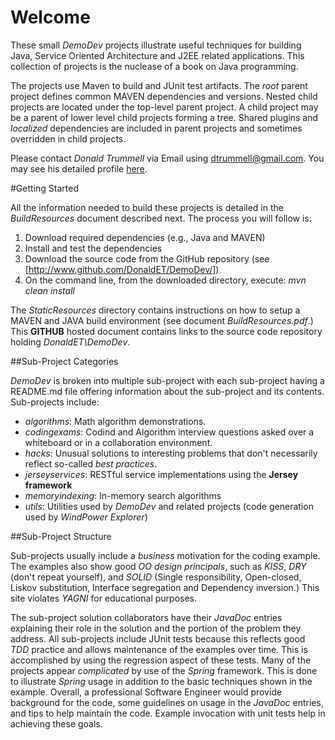 # Welcome

These small _DemoDev_ projects illustrate useful techniques for building Java, Service Oriented Architecture and J2EE related applications.  This collection of projects is the nuclease of a book on Java programming.

The projects use Maven to build and JUnit test artifacts.  The _root_ parent project defines common MAVEN dependencies and versions. Nested child projects are located under the top-level parent project.  A child project may be a parent of lower level child projects forming a tree. Shared plugins and _localized_ dependencies are included in parent projects and sometimes overridden in child projects.

Please contact _Donald Trummell_ via Email using dtrummell@gmail.com.  You may see his detailed profile [here](http://www.linkedin.com/in/donaldtrummell/).

#Getting Started

All the information needed to build these projects is detailed in the _BuildResources_ document described next.  The process you will follow is:
 1. Download required dependencies (e.g., Java and MAVEN)
 2. Install and test the dependencies
 3. Download the source code from the GitHub repository (see [http://www.github.com/DonaldET/DemoDev/])
 4. On the command line, from the downloaded directory, execute:
    _mvn clean install_

The _StaticResources_ directory contains instructions on how to setup a MAVEN and JAVA build environment (see document _BuildResources.pdf_.) This **GITHUB** hosted document contains links to the source code repository holding _DonaldET\DemoDev_.

##Sub-Project Categories

*DemoDev* is broken into multiple sub-project with each sub-project having a README.md file offering information about the sub-project and its contents.  Sub-projects include:
- *algorithms*: Math algorithm demonstrations.
- *codingexams*: Codind and Algorithm interview questions asked over a whiteboard or in a collaboration environment.
- *hacks*: Unusual solutions to interesting problems that don't necessarily reflect so-called _best practices_.
- *jerseyservices*: RESTful service implementations using the **Jersey framework**
- *memoryindexing*: In-memory search algorithms
- *utils*: Utilities used by _DemoDev_ and related projects (code generation used by _WindPower Explorer_)


##Sub-Project Structure

Sub-projects usually include a _business_ motivation for the coding example.  The examples also show good _OO design principals_, such as _KISS_, _DRY_ (don't repeat yourself), and _SOLID_ (Single responsibility, Open-closed, Liskov substitution, Interface segregation and Dependency inversion.) This site violates _YAGNI_ for educational purposes.

The sub-project solution collaborators have their _JavaDoc_ entries explaining their role in the solution and the portion of the problem they address. All sub-projects include JUnit tests because this reflects good _TDD_ practice and allows maintenance of the examples over time.  This is accomplished by using the regression aspect of these tests. Many of the projects appear _complicated_ by use of the *Spring* framework.  This is done to illustrate _Spring_ usage in addition to the basic techniques shown in the example. Overall, a professional Software Engineer would provide background for the code, some guidelines on usage in the _JavaDoc_ entries, and tips to help maintain the code.  Example invocation with unit tests help in achieving these goals.
